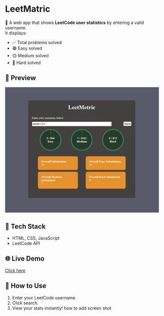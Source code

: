 # LeetMatric

🚀 A web app that shows **LeetCode user statistics** by entering a valid username.  
It displays:
- ✅ Total problems solved
- 🟢 Easy solved
- 🟡 Medium solved
- 🔴 Hard solved

## 📸 Preview
![LeetMatric Preview](leetmatric.png)

## 🔧 Tech Stack
- HTML, CSS, JavaScript
- LeetCode API

## 🌐 Live Demo
[Click here](https://amankv1234.github.io/LEET_MATRIC_APP/)

## 📌 How to Use
1. Enter your LeetCode username.
2. Click search.
3. View your stats instantly!  how to add screen shot
